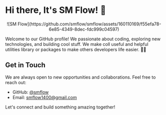 # Hi there, It's SM Flow! 👋

<p align="center">
![SM Flow](https://github.com/smflow/smflow/assets/160110169/f55efa78-6e85-4349-8dec-fdc999c04597)
</p>

Welcome to our GitHub profile! We passionate about coding, exploring new technologies, and building cool stuff. We make coll useful and helpful utilities library or packages to make others developers life easier. 💚🧡

## Get in Touch

We are always open to new opportunities and collaborations. Feel free to reach out:

- GitHub: [@smflow](https://github.com/smflow)
- Email: [smflow1400@gmail.com](mailto:smflow1400@gmail.com)

Let's connect and build something amazing together!
